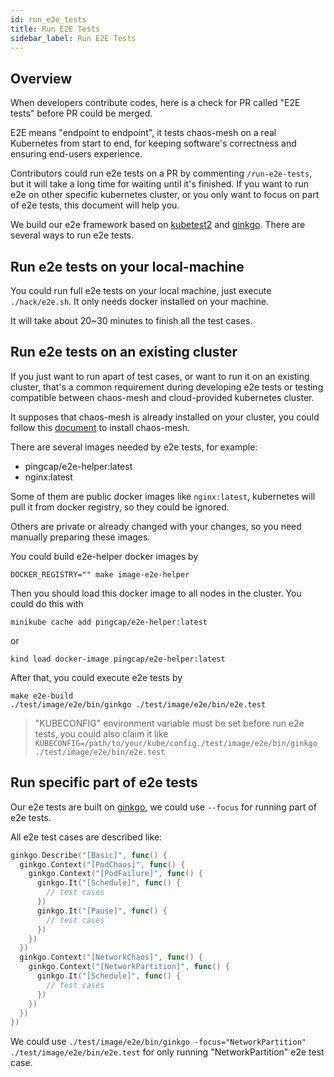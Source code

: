 ```yaml
---
id: run_e2e_tests
title: Run E2E Tests
sidebar_label: Run E2E Tests
---
```


## Overview

When developers contribute codes, here is a check for PR called "E2E tests" before PR could be merged.

E2E means "endpoint to endpoint", it tests chaos-mesh on a real Kubernetes from start to end, for keeping software's correctness and ensuring end-users experience.

Contributors could run e2e tests on a PR by commenting `/run-e2e-tests`, but it will take a long time for waiting until it's finished. If you want to run e2e on other specific kubernetes cluster, or you only want to focus on part of e2e tests, this document will help you.

We build our e2e framework based on [kubetest2](https://github.com/kubernetes-sigs/kubetest2) and [ginkgo](https://onsi.github.io/ginkgo/). There are several ways to run e2e tests.

## Run e2e tests on your local-machine

You could run full e2e tests on your local machine, just execute `./hack/e2e.sh`. It only needs docker installed on your machine.

It will take about 20~30 minutes to finish all the test cases.

## Run e2e tests on an existing cluster

If you just want to run apart of test cases, or want to run it on an existing cluster, that's a common requirement during developing e2e tests or testing compatible between chaos-mesh and cloud-provided kubernetes cluster.

It supposes that chaos-mesh is already installed on your cluster, you could follow this [document](https://chaos-mesh.org/docs/user_guides/installation) to install chaos-mesh.

There are several images needed by e2e tests, for example:

- pingcap/e2e-helper:latest
- nginx:latest

Some of them are public docker images like `nginx:latest`, kubernetes will pull it from docker registry, so they could be ignored.

Others are private or already changed with your changes, so you need manually preparing these images.

You could build e2e-helper docker images by

```shell
DOCKER_REGISTRY="" make image-e2e-helper
```

Then you should load this docker image to all nodes in the cluster. You could do this with

```shell
minikube cache add pingcap/e2e-helper:latest
```

or

```shell
kind load docker-image pingcap/e2e-helper:latest
```

After that, you could execute e2e tests by

```shell
make e2e-build
./test/image/e2e/bin/ginkgo ./test/image/e2e/bin/e2e.test
```

> "KUBECONFIG" environment variable must be set before run e2e tests, you could also claim it like `KUBECONFIG=/path/to/your/kube/config./test/image/e2e/bin/ginkgo ./test/image/e2e/bin/e2e.test`

## Run specific part of e2e tests

Our e2e tests are built on [ginkgo](https://onsi.github.io/ginkgo/), we could use `--focus` for running part of e2e tests.

All e2e test cases are described like:

```go
ginkgo.Describe("[Basic]", func() {
  ginkgo.Context("[PodChaos]", func() {
    ginkgo.Context("[PodFailure]", func() {
      ginkgo.It("[Schedule]", func() {
        // test cases
      })
      ginkgo.It("[Pause]", func() {
        // test cases
      })
    })
  })
  ginkgo.Context("[NetworkChaos]", func() {
    ginkgo.Context("[NetworkPartition]", func() {
      ginkgo.It("[Schedule]", func() {
        // test cases
      })
    })
  })
})
```

We could use `./test/image/e2e/bin/ginkgo -focus="NetworkPartition" ./test/image/e2e/bin/e2e.test` for only running "NetworkPartition" e2e test case.
